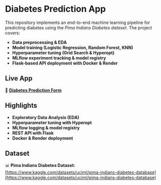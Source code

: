 # Diabetes Prediction App

This repository implements an end-to-end machine learning pipeline for predicting diabetes using the *Pima Indians Diabetes dataset*. The project covers:

- **Data preprocessing & EDA**
- **Model training (Logistic Regression, Random Forest, KNN)**
- **Hyperparameter tuning (Grid Search & Hyperopt)**
- **MLflow experiment tracking & model registry**
- **Flask-based API deployment with Docker & Render**

## Live App

🔗 **[Diabetes Prediction Form](https://diabetes-app-k6xz.onrender.com/form)**

## Highlights

- **Exploratory Data Analysis (EDA)**
- **Hyperparameter tuning with Hyperopt**
- **MLflow logging & model registry**
- **REST API with Flask**
- **Docker & Render deployment**

## Dataset

📊 **Pima Indians Diabetes Dataset:**  
[https://www.kaggle.com/datasets/uciml/pima-indians-diabetes-database](https://www.kaggle.com/datasets/uciml/pima-indians-diabetes-database)
